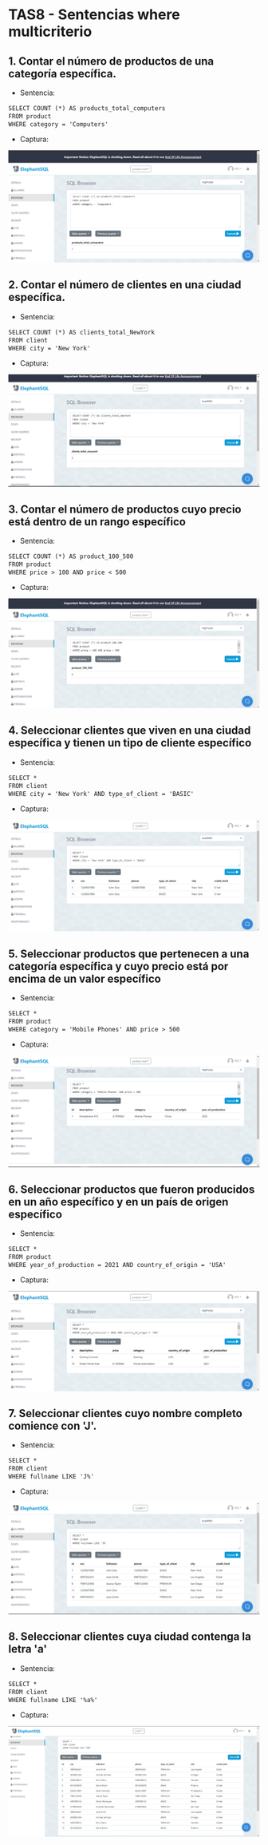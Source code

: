 # TAS8 - Sentencias where multicriterio

## 1. Contar el número de productos de una categoría específica.
  - Sentencia:
  ```
SELECT COUNT (*) AS products_total_computers
FROM product
WHERE category = 'Computers'
  ```
  - Captura:
<img src="./capturas/1.png"/>

## 2. Contar el número de clientes en una ciudad específica.
  - Sentencia:
  ```
SELECT COUNT (*) AS clients_total_NewYork
FROM client
WHERE city = 'New York'
  ```
  - Captura:
<img src="./capturas/2.png"/>

## 3. Contar el número de productos cuyo precio está dentro de un rango específico 
  - Sentencia:
  ```
SELECT COUNT (*) AS product_100_500
FROM product
WHERE price > 100 AND price < 500
  ```
  - Captura:
<img src="./capturas/3.png"/>

## 4. Seleccionar clientes que viven en una ciudad específica y tienen un tipo de cliente específico
  - Sentencia:
  ```
SELECT *
FROM client
WHERE city = 'New York' AND type_of_client = 'BASIC'
  ```
  - Captura:
<img src="./capturas/4.png"/>

## 5. Seleccionar productos que pertenecen a una categoría específica y cuyo precio está por encima de un valor específico
  - Sentencia:
  ```
SELECT *
FROM product
WHERE category = 'Mobile Phones' AND price > 500
  ```
  - Captura:
<img src="./capturas/5.png"/>

## 6. Seleccionar productos que fueron producidos en un año específico y en un país de origen específico
  - Sentencia:
  ```
SELECT *
FROM product
WHERE year_of_production = 2021 AND country_of_origin = 'USA'
  ```
  - Captura:
<img src="./capturas/6.png"/>

## 7. Seleccionar clientes cuyo nombre completo comience con 'J'.
  - Sentencia:
  ```
SELECT *
FROM client
WHERE fullname LIKE 'J%'
  ```
  - Captura:
<img src="./capturas/7.png"/>

## 8. Seleccionar clientes cuya ciudad contenga la letra 'a'
  - Sentencia:
  ```
SELECT *
FROM client
WHERE fullname LIKE '%a%'
  ```
  - Captura:
<img src="./capturas/8.png"/>
